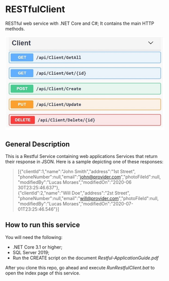 # RESTfulClient

RESTful web service with .NET Core and C#; It contains the main HTTP methods.

![screenshot](./ClientMethods.jpg)

## General Description
This is a Restful Service containing web applications Services that return their response in JSON. Here is a sample depicting one of these responses:
> [{"clientId":1,"name":"John Smith","address":"1st Street", "phoneNumber":null,"email":"john@provider.com","photoFileId":null,
"modifiedBy":"Lucas Moraes","modifiedOn":"2020-06 30T23:25:46.637"},  
 {"clientId":2,"name":"Will Doe","address":"2st Street", "phoneNumber":null,"email":"will@provider.com","photoFileId":null,
"modifiedBy":"Lucas Moraes","modifiedOn":"2020-07-01T23:25:46.546"}]

## How to run this service
You will need the following:
-	.NET Core 3.1 or higher;
-	SQL Server 2019;
-	Run the CREATE script on the document *Restful-ApplicationGuide.pdf*

After you clone this repo, go ahead and execute *RunRestfulClient.bat* to open the index page of this service.
